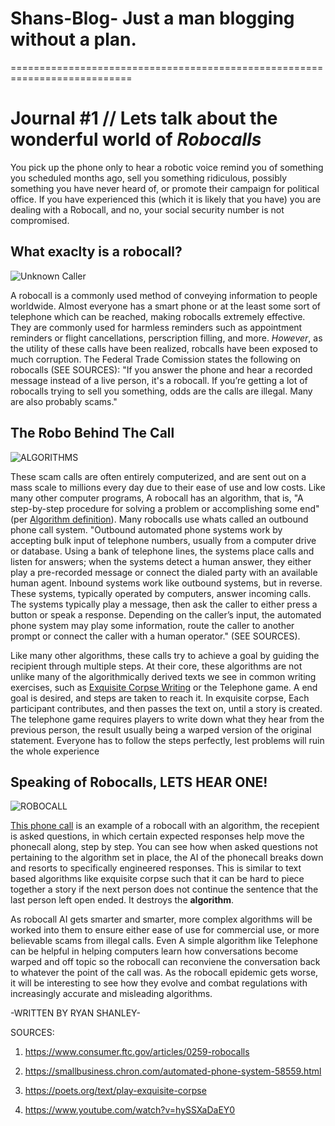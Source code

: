 # Shans-Blog- Just a man blogging without a plan.
===========================================================================



# Journal #1 // Lets talk about the wonderful world of *Robocalls*

  You pick up the phone only to hear a robotic voice remind you of something you scheduled months ago, sell you something ridiculous, possibly something you have never heard of, or promote their campaign for political office. If you have experienced this (which it is likely that you have) you are dealing with a Robocall, and no, your social security number is not compromised.

## What exaclty is a robocall? 


![Unknown Caller](https://user-images.githubusercontent.com/54897843/64924292-da685f80-d7b0-11e9-8ee2-2819b041b502.png)

   A robocall is a commonly used method of conveying information to people worldwide. Almost everyone has a smart phone or at the least some sort of telephone which can be reached, making robocalls extremely effective. They are commonly used for harmless reminders such as appointment reminders or flight cancellations, perscription filling, and more. _However_, as the utility of these calls have been realized, robcalls have been exposed to much corruption. The Federal Trade Comission states the following on robocalls (SEE SOURCES): "If you answer the phone and hear a recorded message instead of a live person, it's a robocall. If you’re getting a lot of robocalls trying to sell you something, odds are the calls are illegal. Many are also probably scams."
  
## The Robo Behind The Call
 
 
 ![ALGORITHMS](https://user-images.githubusercontent.com/54897843/64924303-f79d2e00-d7b0-11e9-86ce-c4820c0ab63f.jpg)   
 
   These scam calls are often entirely computerized, and are sent out on a mass scale to millions every day due to their ease of use and low costs. Like many other computer programs, A robocall has an algorithm, that is, "A step-by-step procedure for solving a problem or accomplishing some end" (per [Algorithm definition](https://www.merriam-webster.com/dictionary/algorithm)). Many robocalls use whats called an outbound phone call system. "Outbound automated phone systems work by accepting bulk input of telephone numbers, usually from a computer drive or database. Using a bank of telephone lines, the systems place calls and listen for answers; when the systems detect a human answer, they either play a pre-recorded message or connect the dialed party with an available human agent. Inbound systems work like outbound systems, but in reverse. These systems, typically operated by computers, answer incoming calls. The systems typically play a message, then ask the caller to either press a button or speak a response. Depending on the caller’s input, the automated phone system may play some information, route the caller to another prompt or connect the caller with a human operator." (SEE SOURCES).
  

   Like many other algorithms, these calls try to achieve a goal by guiding the recipient through multiple steps. At their core, these algorithms are not unlike many of the algorithmically derived texts we see in common writing exercises, such as [Exquisite Corpse Writing](https://poets.org/text/play-exquisite-corpse) or the Telephone game. A end goal is desired, and steps are taken to reach it. In exquisite corpse, Each participant contributes, and then passes the text on, until a story is created. The telephone game requires players to write down what they hear from the previous person, the result usually being a warped version of the original statement. Everyone has to follow the steps perfectly, lest problems will ruin the whole experience

## Speaking of Robocalls, LETS HEAR ONE!


![ROBOCALL](https://user-images.githubusercontent.com/54897843/64924329-45b23180-d7b1-11e9-8e9b-2c720fb6500f.png)


   [This phone call](https://www.youtube.com/watch?v=hySSXaDaEY0) is an example of a robocall with an algorithm, the recepient is asked questions, in which certain expected responses help move the phonecall along, step by step. You can see how when asked questions not pertaining to the algorithm set in place, the AI of the phonecall breaks down and resorts to specifically engineered responses. This is similar to text based algorithms like exquisite corpse such that it can be hard to piece together a story if the next person does not continue the sentence that the last person left open ended. It destroys the **algorithm**.


   As robocall AI gets smarter and smarter, more complex algorithms will be worked into them to ensure either ease of use for commercial use, or more believable scams from illegal calls. Even A simple algorithm like Telephone can be helpful in helping computers learn how conversations become warped and off topic so the robocall can reconviene the conversation back to whatever the point of the call was. As the robocall epidemic gets worse, it will be interesting to see how they evolve and combat regulations with increasingly accurate and misleading algorithms.


-WRITTEN BY RYAN SHANLEY-



SOURCES:

1. https://www.consumer.ftc.gov/articles/0259-robocalls


2. https://smallbusiness.chron.com/automated-phone-system-58559.html


3. https://poets.org/text/play-exquisite-corpse


4. https://www.youtube.com/watch?v=hySSXaDaEY0
